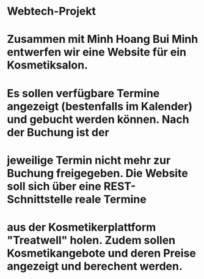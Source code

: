 # Webtech-Projekt
# Zusammen mit Minh Hoang Bui Minh entwerfen wir eine Website für ein Kosmetiksalon.
# Es sollen verfügbare Termine angezeigt (bestenfalls im Kalender) und gebucht werden können. Nach der Buchung ist der 
# jeweilige Termin nicht mehr zur Buchung freigegeben. Die Website soll sich über eine REST-Schnittstelle reale Termine
# aus der Kosmetikerplattform "Treatwell" holen. Zudem sollen Kosmetikangebote und deren Preise angezeigt und berechent werden.